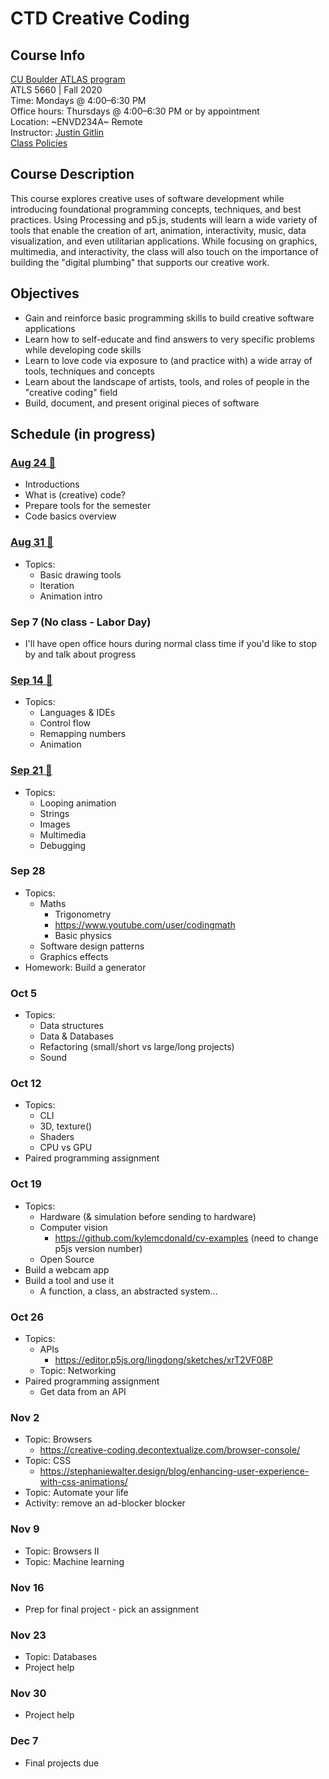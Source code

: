 # CTD Creative Coding

## Course Info

[CU Boulder ATLAS program](https://www.colorado.edu/atlas/academics/graduate/ms-technology-media-society) <br>
ATLS 5660 | Fall 2020 <br>
Time: Mondays @ 4:00–6:30 PM <br>
Office hours: Thursdays @ 4:00–6:30 PM or by appointment <br>
Location: ~ENVD234A~ Remote <br>
Instructor: [Justin Gitlin](https://cacheflowe.com) <br>
[Class Policies](./docs/policies.md)

## Course Description

This course explores creative uses of software development while introducing foundational programming concepts, techniques, and best practices. Using Processing and p5.js, students will learn a wide variety of tools that enable the creation of art, animation, interactivity, music, data visualization, and even utilitarian applications. While focusing on graphics, multimedia, and interactivity, the class will also touch on the importance of building the "digital plumbing" that supports our creative work.

## Objectives

* Gain and reinforce basic programming skills to build creative software applications
* Learn how to self-educate and find answers to very specific problems while developing code skills
* Learn to love code via exposure to (and practice with) a wide array of tools, techniques and concepts
* Learn about the landscape of artists, tools, and roles of people in the "creative coding" field
* Build, document, and present original pieces of software

## Schedule (in progress)

### [Aug 24 🔗](./classes/2020-08-24-aug-24.md)

* Introductions
* What is (creative) code?
* Prepare tools for the semester
* Code basics overview

### [Aug 31 🔗](./classes/2020-08-31-aug-31.md)

* Topics:
  * Basic drawing tools
  * Iteration
  * Animation intro

### Sep 7 (No class - Labor Day)

* I'll have open office hours during normal class time if you'd like to stop by and talk about progress

### [Sep 14 🔗](./classes/2020-09-14-sep-14.md)

* Topics:
  * Languages & IDEs
  * Control flow
  * Remapping numbers
  * Animation

### [Sep 21 🔗](./classes/2020-09-21-sep-21.md)

* Topics:
  * Looping animation
  * Strings
  * Images
  * Multimedia
  * Debugging

### Sep 28
* Topics:
  * Maths
    * Trigonometry
    * https://www.youtube.com/user/codingmath
    * Basic physics
  * Software design patterns
  * Graphics effects
* Homework: Build a generator

### Oct 5
* Topics:
  * Data structures
  * Data & Databases
  * Refactoring (small/short vs large/long projects)
  * Sound

### Oct 12
* Topics:
  * CLI
  * 3D, texture()
  * Shaders
  * CPU vs GPU
* Paired programming assignment

### Oct 19
* Topics:
  * Hardware (& simulation before sending to hardware)
  * Computer vision
    * https://github.com/kylemcdonald/cv-examples (need to change p5js version number)
  * Open Source
* Build a webcam app
* Build a tool and use it
  * A function, a class, an abstracted system...

### Oct 26
* Topics:
  * APIs
    * https://editor.p5js.org/lingdong/sketches/xrT2VF08P
  * Topic: Networking
* Paired programming assignment
  * Get data from an API


### Nov 2
* Topic: Browsers
  * https://creative-coding.decontextualize.com/browser-console/
* Topic: CSS
  * https://stephaniewalter.design/blog/enhancing-user-experience-with-css-animations/
* Topic: Automate your life
* Activity: remove an ad-blocker blocker

### Nov 9
* Topic: Browsers II
* Topic: Machine learning

### Nov 16
* Prep for final project - pick an assignment

### Nov 23
* Topic: Databases
* Project help

### Nov 30
* Project help

### Dec 7
* Final projects due
